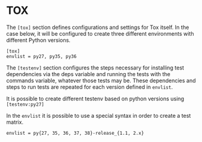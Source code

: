 # TOX

The `[tox]` section defines configurations and settings for Tox itself. In the case below, it will be configured to create three different environments with different Python versions.

```
[tox]
envlist = py27, py35, py36
```

The `[testenv]` section configures the steps necessary for installing test dependencies via the deps variable and running the tests with the commands variable, whatever those tests may be. These dependencies and steps to run tests are repeated for each version defined in `envlist`.

It is possible to create different testenv based on python versions using `[testenv:py27]`

In the `envlist` it is possible to use a special syntax in order to create a test matrix.

```
envlist = py{27, 35, 36, 37, 38}-release_{1.1, 2.x}
```